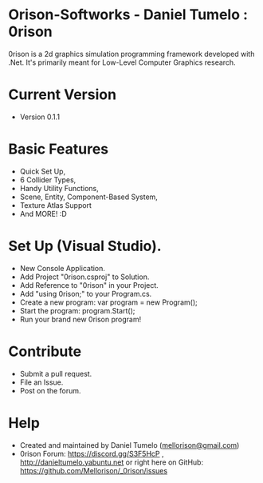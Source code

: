 # Orison-Softworks - Daniel Tumelo : 0rison 
0rison is a 2d graphics simulation programming framework developed with .Net. It's primarily meant for Low-Level Computer Graphics research.

# Current Version
- Version 0.1.1

# Basic Features
- Quick Set Up,
- 6 Collider Types,
- Handy Utility Functions,
- Scene, Entity, Component-Based System,
- Texture Atlas Support
- And MORE! :D

# Set Up (Visual Studio).
- New Console Application.
- Add Project "0rison.csproj" to Solution.
- Add Reference to "0rison" in your Project.
- Add "using 0rison;" to your Program.cs.
- Create a new program: var program = new Program();
- Start the program: program.Start();
- Run your brand new 0rison program!

# Contribute
- Submit a pull request.
- File an Issue.
- Post on the forum.

# Help
- Created and maintained by Daniel Tumelo (mellorison@gmail.com)
- 0rison Forum: https://discord.gg/S3F5HcP , http://danieltumelo.yabuntu.net or right here on GitHub: https://github.com/Mellorison/_0rison/issues


